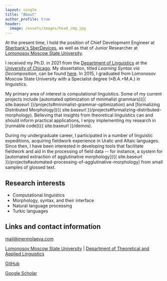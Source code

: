 ```yaml
---
layout: single
title: "About"
author_profile: true
header:
  image: /assets/images/head_img.jpg
---
```


<!-- I am a Ph.D. candidate in the [Department of Linguistics](http://linguistics.uchicago.edu/) at the [University of Chicago](http://www.uchicago.edu/). In 2015, I graduated from [Lomonosov Moscow State University](http://www.msu.ru/en/) with a Specialist degree (≈B.A.+M.A.) in linguistics. -->

At the present time, I hold the position of Chief Development Engineer at [Sberbank's SberDevices](https://sberdevices.ru/), as well as that of Junior Researcher at [Lomonosov Moscow State University](http://www.msu.ru/en/).

I received my Ph.D. in 2021 from the [Department of Linguistics](http://linguistics.uchicago.edu/) at the [University of Chicago](http://www.uchicago.edu/). My dissertation, titled _Learning Syntax via Decomposition_, can be found [here](https://knowledge.uchicago.edu/record/3015). In 2015, I graduated from Lomonosov Moscow State University with a Specialist degree (≈B.A.+M.A.) in linguistics. 

My primary area of interest is computational linguistics. Some of my current projects include [automated optimization of minimalist grammars]({{ site.baseurl }}/projects#minimalist-grammar-optimization) and [formalizing Distributed Morphology]({{ site.baseurl }}/projects#formalizing-distributed-morphology). Believing that insights from theoretical linguistics can and should inform practical applications, I enjoy implementing my research in [runnable code]({{ site.baseurl }}/demos).

During my undergraduate career, I participated in a number of linguistic expeditions, acquiring fieldwork experience in Uralic and Altaic languages. Since then, I have been interested in developing tools that facilitate fieldwork and aid in the processing of field data -- for instance, a system for [automated extraction of agglutinative morphology]({{ site.baseurl }}/projects#automated-processing-of-agglutinative-morphology) from small samples of glossed text.

## Research interests
* Computational linguistics
* Morphology, syntax, and their interface
* Natural language processing
* Turkic languages

## Links and contact information
<i class="fa fa-envelope-o fa-fw"></i> [mail@mermolaeva.com](mailto:mail@mermolaeva.com)


<i class="fa fa-university fa-fw"></i> [Lomonosov Moscow State University](http://www.msu.ru/en/) \| [Department of Theoretical and Applied Linguistics](http://tipl.philol.msu.ru/)


<!-- <i class="fa fa-briefcase fa-fw"></i> [SberDevices](https://www.sberbank.com/ru/eco/sberdevices) -->

<i class="fa fa-github fa-fw"></i> [GitHub](https://github.com/mermolaeva)

<!-- <i class="fa fa-envelope-o fa-fw"></i>  -->
[Google Scholar](https://scholar.google.com/citations?user=LJuhY2kAAAAJ)

<!-- <i class="fa fa-university fa-fw"></i> University of Chicago | Department of Linguistics  
<i class="fa fa-fw">&nbsp;</i> Karen Landahl Center for Linguistics Research  
<i class="fa fa-fw">&nbsp;</i> Social Sciences Research Building, Room #008A  
<i class="fa fa-fw">&nbsp;</i> 1126, E 59th Street | Chicago, IL 60637 -->
